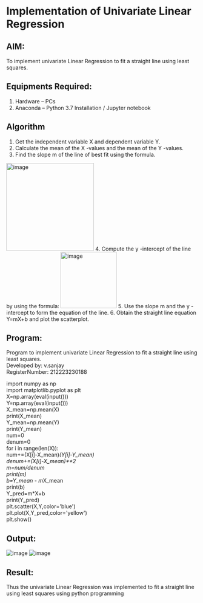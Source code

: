 # Implementation of Univariate Linear Regression
## AIM:
To implement univariate Linear Regression to fit a straight line using least squares.

## Equipments Required:
1. Hardware – PCs
2. Anaconda – Python 3.7 Installation / Jupyter notebook

## Algorithm
1. Get the independent variable X and dependent variable Y.
2. Calculate the mean of the X -values and the mean of the Y -values.
3. Find the slope m of the line of best fit using the formula. 
<img width="231" alt="image" src="https://user-images.githubusercontent.com/93026020/192078527-b3b5ee3e-992f-46c4-865b-3b7ce4ac54ad.png">
4. Compute the y -intercept of the line by using the formula:
<img width="148" alt="image" src="https://user-images.githubusercontent.com/93026020/192078545-79d70b90-7e9d-4b85-9f8b-9d7548a4c5a4.png">
5. Use the slope m and the y -intercept to form the equation of the line.
6. Obtain the straight line equation Y=mX+b and plot the scatterplot.

## Program:
Program to implement univariate Linear Regression to fit a straight line using least squares.    
Developed by: v.sanjay   
RegisterNumber:  212223230188   

import numpy as np    
import matplotlib.pyplot as plt   
X=np.array(eval(input()))    
Y=np.array(eval(input()))    
X_mean=np.mean(X)    
print(X_mean)    
Y_mean=np.mean(Y)    
print(Y_mean)    
num=0    
denum=0    
for i in range(len(X)):    
  num+=(X[i]-X_mean)*(Y[i]-Y_mean)    
  denum+=(X[i]-X_mean)**2    
m=num/denum    
print(m)    
b=Y_mean - m*X_mean    
print(b)    
Y_pred=m*X+b    
print(Y_pred)    
plt.scatter(X,Y,color='blue')    
plt.plot(X,Y_pred,color='yellow')     
plt.show()    
## Output:
![image](https://github.com/sanjayy2431/Find-the-best-fit-line-using-Least-Squares-Method/assets/149365143/5aebf6ef-9097-4960-8503-93a127d2e610)
![image](https://github.com/sanjayy2431/Find-the-best-fit-line-using-Least-Squares-Method/assets/149365143/2e258cc0-ce1d-481b-9bbb-4794c9c573a3)





## Result:
Thus the univariate Linear Regression was implemented to fit a straight line using least squares using python programming
